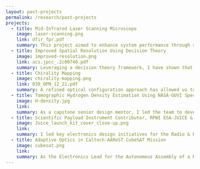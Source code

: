 ```yaml
---
layout: past-projects
permalink: /research/past-projects
projects:
  - title: Mid-Infrared Laser Scanning Microscope
    image: laser-scanning.png
    link: dfir_fpr.pdf
    summary: This project aimed to enhance system performance through strategic optical configuration. Our mid-IR laser-scanning imager technique significantly expedited the label-free classification of surgical tissue sections. This approach allows for classification within minutes, a stark improvement over the standard hour-long process. 
  - title: Improved Spatial Resolution Using Decision Theory
    image: improved-resolution.png
    link: acs.jpcc_.2c00740.pdf
    summary: Leveraging a decision theory framework, I have shown that the perceived spatial resolution limit can be enhanced by incorporating spectral information. This approach has also been utilized to exhibit an improvement in the detection limits of a representative mid-IR instrument. Through this research, we have provided a pathway for higher precision and efficiency in mid-IR instrumentation. 
  - title: Chirality Mapping
    image: chirality-mapping.png
    link: 039_OPN_12_21.pdf
    summary: A refined optical configuration approach has allowed us to demonstrate mid-IR polarization imaging and, for the first time, image site-specific chirality of molecules. Our developed paradigm can elucidate the secondary structures in a sub-mL sample volume of biomolecules such as proteins. The advancements we have achieved in these measurements are significantly faster than the state-of-the-art bulk measurements. Additionally, they provide the first opportunity to visualize the microscale distribution of molecular chirality (patented technology). 
  - title: Tomographic Hydrogen Density Estimation Using NASA-GUVI Spectroscopic Imager
    image: H-density.jpg
    link:
    summary: As a capstone senior design mentor, I led the team to develop and engineer a prototype for an automated controller for a Photometer Array tailored for Tomographic Hydrogen ([H]) Sensing (Capstone Senior Design Award). Furthermore, using advanced statistical methods, I successfully estimated the global structure and dynamics of [H] by analyzing data from NASA's Global Ultraviolet Imager (GUVI). The project sets a new benchmark in utilizing spectrographic images for a more comprehensive understanding of hydrogen density on a global scale.
  - title: Scientific Payload Instrument Contributor, RPWI ESA-JUICE & Solar Orbiter Missions
    image: Juice_launch_kit_cover_close-up.png
    link:
    summary: I led key electronics design initiatives for the Radio & Plasma Wave Investigation (RPWI) on the Jupiter Icy moons Explorer (JUICE) and Solar Orbiter (SO) missions. My work included implementing a backplane PCB to limit system-induced noise, designing an LP-preamplifier SoC for sensitive electric field and electron density detection, and conducting automated functional tests on low-frequency receiver electronics. Additionally, I formulated a grounding scheme to enhance Electromagnetic Compatibility (EMC) across subsystems.
  - title: Adaptive Optics in Caltech-AAReST CubeSAT Mission
    image: cubesat.png
    link:
    summary: As the Electronics Lead for the Autonomous Assembly of a Reconfigurable Space Telescope (AAReST) CubeSAT mission, I spearheaded the closed-loop control assembly for a piezoelectric deformable mirror (DM). Through a groundbreaking design of both analog and digital electronics interfaces, we achieved a 10x reduction in footprint, power requirements, and latency for the DMs used in the adaptive optics system. This marked improvement significantly enhances the efficiency and responsiveness of the telescope, pushing the boundaries of what is achievable in CubeSAT missions with adaptive optics.
---
```


<!-- 
    Variable Explanations 
    - Image should just be the file name and placed in the research/past-projects folder
    - Link should just be the pdf file name and placed in the publications folder.

    If no link is given, the page sends you to the publications page.
-->